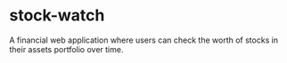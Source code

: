 # stock-watch

A financial web application where users can check the worth of stocks in their assets portfolio over time.
